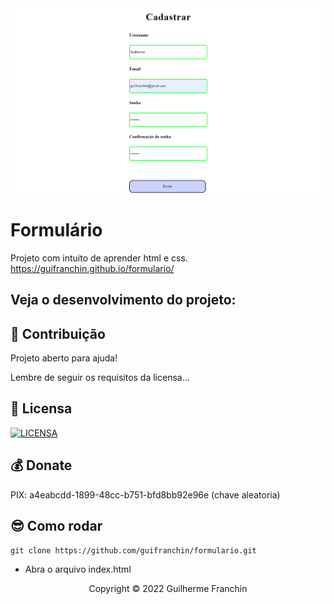 
<img src="./example.png" alt="exemplo imagem">

# Formulário

Projeto com intuito de aprender html e css.
https://guifranchin.github.io/formulario/

## Veja o desenvolvimento do projeto:

## 🤝 Contribuição

Projeto aberto para ajuda!

Lembre de seguir os requisitos da licensa...

## 🔖 Licensa
[![LICENSA](https://img.shields.io/badge/Custom_GPL_3.0-E58080?style=for-the-badge&logo=bookstack&logoColor=white)](/LICENSE)

## 💰 Donate
PIX: a4eabcdd-1899-48cc-b751-bfd8bb92e96e (chave aleatoria)

## 😎 Como rodar

 `git clone https://github.com/guifranchin/formulario.git`
- Abra o arquivo index.html

<p align="center">Copyright © 2022 Guilherme Franchin</p>
